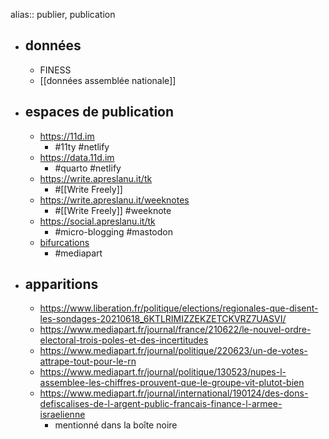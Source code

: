 alias:: publier, publication

- ## données
	- FINESS
	- [[données assemblée nationale]]
- ## espaces de publication
	- https://11d.im
		- #11ty #netlify
	- https://data.11d.im
		- #quarto #netlify
	- https://write.apreslanu.it/tk
		- #[[Write Freely]]
	- https://write.apreslanu.it/weeknotes
		- #[[Write Freely]] #weeknote
	- https://social.apreslanu.it/tk
		- #micro-blogging #mastodon
	- [bifurcations](https://blogs.mediapart.fr/edition/la-bifurquation-qui-vient)
		- #mediapart
- ## apparitions
	- https://www.liberation.fr/politique/elections/regionales-que-disent-les-sondages-20210618_6KTLRIMIZZEKZETCKVRZ7UASVI/
	- https://www.mediapart.fr/journal/france/210622/le-nouvel-ordre-electoral-trois-poles-et-des-incertitudes
	- https://www.mediapart.fr/journal/politique/220623/un-de-votes-attrape-tout-pour-le-rn
	- https://www.mediapart.fr/journal/politique/130523/nupes-l-assemblee-les-chiffres-prouvent-que-le-groupe-vit-plutot-bien
	- https://www.mediapart.fr/journal/international/190124/des-dons-defiscalises-de-l-argent-public-francais-finance-l-armee-israelienne
		- mentionné dans la boîte noire